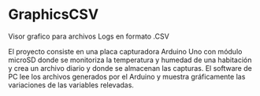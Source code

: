# GraphicsCSV
Visor grafico para archivos Logs en formato .CSV 

El proyecto consiste en una placa capturadora Arduino Uno con módulo microSD donde se monitoriza la temperatura y humedad de una habitación y crea un archivo diario y donde se almacenan las capturas. 
El software de PC lee los archivos generados por el Arduino y muestra gráficamente las variaciones de las variables relevadas.
